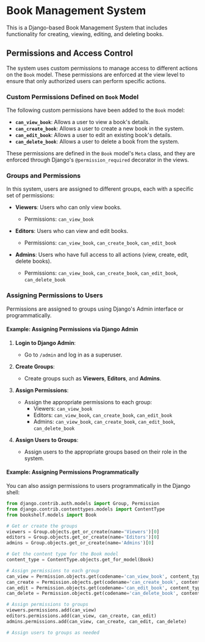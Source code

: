 
# Book Management System

This is a Django-based Book Management System that includes functionality for creating, viewing, editing, and deleting books. 

## Permissions and Access Control

The system uses custom permissions to manage access to different actions on the `Book` model. These permissions are enforced at the view level to ensure that only authorized users can perform specific actions.

### Custom Permissions Defined on `Book` Model

The following custom permissions have been added to the `Book` model:

- **`can_view_book`**: Allows a user to view a book's details.
- **`can_create_book`**: Allows a user to create a new book in the system.
- **`can_edit_book`**: Allows a user to edit an existing book's details.
- **`can_delete_book`**: Allows a user to delete a book from the system.

These permissions are defined in the `Book` model's `Meta` class, and they are enforced through Django's `@permission_required` decorator in the views.

### Groups and Permissions

In this system, users are assigned to different groups, each with a specific set of permissions:

- **Viewers**: Users who can only view books.
  - Permissions: `can_view_book`
  
- **Editors**: Users who can view and edit books.
  - Permissions: `can_view_book`, `can_create_book`, `can_edit_book`

- **Admins**: Users who have full access to all actions (view, create, edit, delete books).
  - Permissions: `can_view_book`, `can_create_book`, `can_edit_book`, `can_delete_book`

### Assigning Permissions to Users

Permissions are assigned to groups using Django's Admin interface or programmatically. 

#### Example: Assigning Permissions via Django Admin

1. **Login to Django Admin**:
   - Go to `/admin` and log in as a superuser.
   
2. **Create Groups**:
   - Create groups such as **Viewers**, **Editors**, and **Admins**.
   
3. **Assign Permissions**:
   - Assign the appropriate permissions to each group:
     - Viewers: `can_view_book`
     - Editors: `can_view_book`, `can_create_book`, `can_edit_book`
     - Admins: `can_view_book`, `can_create_book`, `can_edit_book`, `can_delete_book`

4. **Assign Users to Groups**:
   - Assign users to the appropriate groups based on their role in the system.

#### Example: Assigning Permissions Programmatically

You can also assign permissions to users programmatically in the Django shell:

```python
from django.contrib.auth.models import Group, Permission
from django.contrib.contenttypes.models import ContentType
from bookshelf.models import Book

# Get or create the groups
viewers = Group.objects.get_or_create(name='Viewers')[0]
editors = Group.objects.get_or_create(name='Editors')[0]
admins = Group.objects.get_or_create(name='Admins')[0]

# Get the content type for the Book model
content_type = ContentType.objects.get_for_model(Book)

# Assign permissions to each group
can_view = Permission.objects.get(codename='can_view_book', content_type=content_type)
can_create = Permission.objects.get(codename='can_create_book', content_type=content_type)
can_edit = Permission.objects.get(codename='can_edit_book', content_type=content_type)
can_delete = Permission.objects.get(codename='can_delete_book', content_type=content_type)

# Assign permissions to groups
viewers.permissions.add(can_view)
editors.permissions.add(can_view, can_create, can_edit)
admins.permissions.add(can_view, can_create, can_edit, can_delete)

# Assign users to groups as needed
